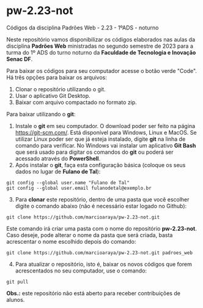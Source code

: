 # pw-2.23-not
Códigos da disciplina Padrões Web - 2.23 - 1ºADS - noturno

  
Neste repositório vamos disponibilizar os códigos elaborados nas aulas da disciplina **Padrões Web** ministradas no segundo semestre de 2023 para a turma do 1º ADS do turno noturno da **Faculdade de Tecnologia e Inovação Senac DF**.
  
Para baixar os códigos para seu computador acesse o botão verde "Code". Há três opções para baixar os arquivos:
1. Clonar o repositório utilizando o git.  
2. Usar o aplicativo Git Desktop.  
3. Baixar com arquivo compactado no formato zip.  

Para baixar utilizando o **git**:
1. Instale o **git** em seu computador. O download poder ser feito na página https://git-scm.com/. Está disponível para Windows, Linux e MacOS. Se utilizar Linux poder ser que já esteja instalado, digite **git** na linha de comando para verificar. No Windows vai instalar um aplicativo **Git Bash** que será usado para digitar os comandos do **git** ou poderá ser acessado através do **PowerShell**.
2. Após instalar o **git**, faça esta configuração básica (coloque os seus dados no lugar de **Fulano de Tal**):  
```
git config --global user.name "Fulano de Tal"
git config --global user.email fulanodetal@exemplo.br
```
3.  Para **clonar** este repositório, dentro de uma pasta que você escolher digite o comando abaixo (não é necessário estar logado no Github):
```
git clone https://github.com/marcioaraya/pw-2.23-not.git
```
Este comando irá criar uma pasta com o nome do repositório **pw-2.23-not**. Caso deseje, pode alterar o nome da pasta que será criada, basta acrescentar o nome escolhido depois do comando:
```
git clone https://github.com/marcioaraya/pw-2.23-not.git padroes_web
```
  
4. Para atualizar o repositório, isto é, baixar os novos códigos que forem acrescentados no seu computador, use o comando:
```
git pull
```

**Obs.:** este repositório não está aberto para receber contribuições de alunos.
